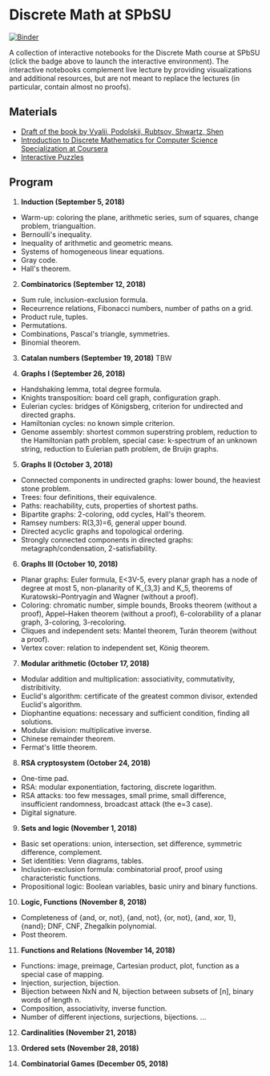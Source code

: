 # Discrete Math at SPbSU

[![Binder](https://mybinder.org/badge.svg)](https://mybinder.org/v2/gh/alexanderskulikov/discrete-math/master)

A collection of interactive notebooks for the 
Discrete Math course at SPbSU 
(click the badge above to launch the interactive environment). 
The interactive notebooks complement live lecture by providing 
visualizations and additional resources, but are not meant to 
replace the lectures (in particular, contain almost no proofs).

## Materials
* [Draft of the book by Vyalii, Podolskii, Rubtsov, Shwartz, Shen](http://rubtsov.su/public/hse/2017/DM-HSE-Draft.pdf)
* [Introduction to Discrete Mathematics for Computer Science Specialization at Coursera](https://www.coursera.org/specializations/discrete-mathematics)
* [Interactive Puzzles](http://dm.compsciclub.ru/app/list)

## Program

1. **Induction (September 5, 2018)**
* Warm-up: coloring the plane, arithmetic series, sum of squares, change problem, triangualtion.
* Bernoulli's inequality.
* Inequality of arithmetic and geometric means.
* Systems of homogeneous linear equations.
* Gray code.
* Hall's theorem.

2. **Combinatorics (September 12, 2018)**
* Sum rule, inclusion-exclusion formula.
* Receurrence relations, Fibonacci numbers, number of paths on a grid.
* Product rule, tuples.
* Permutations.
* Combinations, Pascal's triangle, symmetries.
* Binomial theorem.

3. **Catalan numbers (September 19, 2018)**
TBW

4. **Graphs I (September 26, 2018)**
* Handshaking lemma, total degree formula.
* Knights transposition: board cell graph, configuration graph.
* Eulerian cycles: bridges of Königsberg, criterion for undirected and directed graphs.
* Hamiltonian cycles: no known simple criterion.
* Genome assembly: shortest common superstring problem, reduction to the Hamiltonian path problem,
special case: k-spectrum of an unknown string, reduction to Eulerian path problem, de Bruijn graphs.

5. **Graphs II (October 3, 2018)**
* Connected components in undirected graphs: lower bound, the heaviest stone problem.
* Trees: four definitions, their equivalence.
* Paths: reachability, cuts, properties of shortest paths.
* Bipartite graphs: 2-coloring, odd cycles, Hall's theorem.
* Ramsey numbers: R(3,3)=6, general upper bound.
* Directed acyclic graphs and topological ordering.
* Strongly connected components in directed graphs: metagraph/condensation, 2-satisfiability.

6. **Graphs III (October 10, 2018)**
* Planar graphs: Euler formula, E<3V-5, every planar graph has a node of degree at most 5, non-planarity of K_{3,3} and K_5, theorems of Kuratowski–Pontryagin and Wagner (without a proof).
* Coloring: chromatic number, simple bounds, Brooks theorem (without a proof), Appel–Haken theorem (without a proof), 6-colorability of a planar graph, 3-coloring, 3-recoloring.
* Cliques and independent sets: Mantel theorem, Turán theorem (without a proof).
* Vertex cover: relation to independent set, König theorem.

7. **Modular arithmetic (October 17, 2018)**
* Modular addition and multiplication: associativity, commutativity, distribitivity.
* Euclid's algorithm: certificate of the greatest common divisor, extended Euclid's algorithm.
* Diophantine equations: necessary and sufficient condition, finding all solutions.
* Modular division: multiplicative inverse.
* Chinese remainder theorem.
* Fermat's little theorem.

8. **RSA cryptosystem (October 24, 2018)**
* One-time pad.
* RSA: modular exponentiation, factoring, discrete logarithm.
* RSA attacks: too few messages, small prime, small difference, insufficient randomness, broadcast attack (the e=3 case).
* Digital signature.

9. **Sets and logic (November 1, 2018)**
* Basic set operations: union, intersection, set difference, symmetric difference, complement.
* Set identities: Venn diagrams, tables.
* Inclusion-exclusion formula: combinatorial proof, proof using characteristic functions.
* Propositional logic: Boolean variables, basic uniry and binary functions.

10. **Logic, Functions (November 8, 2018)**
* Completeness of {and, or, not}, {and, not}, {or, not}, {and, xor, 1}, {nand}; DNF, CNF, Zhegalkin polynomial.
* Post theorem.

11. **Functions and Relations (November 14, 2018)**
* Functions: image, preimage, Cartesian product, plot, function as a special case of mapping.
* Injection, surjection, bijection.
* Bijection between NxN and N, bijection between subsets of [n], binary words of length n.
* Composition, associativity, inverse function.
* Number of different injections, surjections, bijections.
...

12. **Cardinalities (November 21, 2018)**

13. **Ordered sets (November 28, 2018)**

14. **Combinatorial Games (December 05, 2018)**